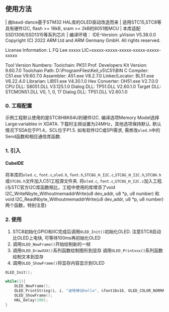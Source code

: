 ﻿## 使用方法

| 由baud-dance基于STM32 HAL库的OLED驱动改造而来
| 适用STC15,STC8等具有硬件I2C, flash >= 16kB, sram >= 2kB的8051核MCU
| 本库适配SSD1306/SSD1315等系列芯片
| 编译环境：
IDE-Version:
μVision V5.38.0.0
Copyright (C) 2022 ARM Ltd and ARM Germany GmbH. All rights reserved.

License Information:
L FQ Lee
xxxxx
LIC=xxxxx-xxxxx-xxxxx-xxxxx-xxxxx-xxxxx

Tool Version Numbers:
Toolchain:        PK51 Prof. Developers Kit  Version: 9.60.7.0
Toolchain Path:    D:\ProgramFiles\Keil_v5\C51\BIN
C Compiler:         C51.exe    V9.60.7.0
Assembler:          A51.exe    V8.2.7.0
Linker/Locator:     BL51.exe    V6.22.4.0
Librarian:             LIB51.exe    V4.30.1.0
Hex Converter:      OH51.exe    V2.7.0.0
CPU DLL:               S8051.DLL            V3.125.1.0
Dialog DLL:         TP51.DLL             V2.60.1.0
Target DLL:             STCMON51.DLL         V0, 1, 0, 17
Dialog DLL:         TP51.DLL             V2.60.1.0

### 0. 工程配置
示例工程默认使用的是STC8H8K64U的硬件I2C.
编译选项Memory Model选择Large:variables in XDATA.
下载时主频设置为24MHz，其他选项保持默认.
默认情况下SDA位于P1.4，SCL位于P1.5.
如有软件I2C或SPI需求, 需修改`oled.h`中的Send函数和相应通信库函数.

### 1. 引入
#### CubeIDE
将本库的`oled.c`, `font.c`,`oled.h`, `font.h`,`STC8G_H_I2C.c`,`STC8G_H_I2C.h`,`STC8H.h`或`STC8G.h`文件加入C51工程源文件夹.
将`oled.c`, `font.c`,`STC8G_H_I2C.c`加入工程.
(与STC官方I2C库函数相比，工程中使用的库增添了void I2C_WriteNbyte_WithoutmemaddrWrite(u8 dev_addr, u8 *p, u8 number)
和void I2C_ReadNbyte_WithoutmemaddrWrite(u8 dev_addr, u8 *p, u8 number)两个函数，特别注意)

### 2. 使用
1. STC8初始化GPIO和IIC完成后调用`OLED_Init()`初始化OLED. 注意STC8启动比OLED上电快, 可等待100ms再初始化OLED
2. 调用`OLED_NewFrame()`开始绘制新的一帧
3. 调用`OLED_DrawXXX()`系列函数绘制图形到显存 调用`OLED_Printxxx()`系列函数绘制文本到显存
4. 调用`OLED_ShowFrame()`将显存内容显示到OLED

```c
OLED_Init();

while(1){
    OLED_NewFrame();
    OLED_PrintString(i, i, "波特律动hello", &font16x16, OLED_COLOR_NORMAL);
    OLED_ShowFrame();
    HAL_Delay(100);
}
```